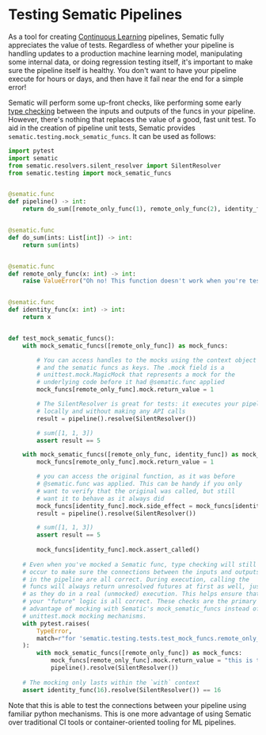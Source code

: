 # Testing Sematic Pipelines

As a tool for creating
[Continuous Learning](https://medium.com/sematic-blog/continuous-learning-for-safer-and-better-ml-models-42e51851b4bd)
pipelines, Sematic fully appreciates the value of tests. Regardless of whether
your pipeline is handling updates to a production machine learning model,
manipulating some internal data, or doing regression testing itself, it's
important to make sure the pipeline itself is healthy. You don't want to
have your pipeline execute for hours or days, and then have it fail near
the end for a simple error!

Sematic will perform some up-front checks, like performing some early
[type checking](https://docs.sematic.dev/diving-deeper/type-support)
between the inputs and outputs of the funcs in your pipeline.
However, there's nothing that replaces the value of a good, fast unit test.
To aid in the creation of pipeline unit tests, Sematic provides
`sematic.testing.mock_sematic_funcs`. It can be used as follows:

```python
import pytest
import sematic
from sematic.resolvers.silent_resolver import SilentResolver
from sematic.testing import mock_sematic_funcs


@sematic.func
def pipeline() -> int:
    return do_sum([remote_only_func(1), remote_only_func(2), identity_func(3)])


@sematic.func
def do_sum(ints: List[int]) -> int:
    return sum(ints)


@sematic.func
def remote_only_func(x: int) -> int:
    raise ValueError("Oh no! This function doesn't work when you're testing")


@sematic.func
def identity_func(x: int) -> int:
    return x


def test_mock_sematic_funcs():
    with mock_sematic_funcs([remote_only_func]) as mock_funcs:

        # You can access handles to the mocks using the context object
        # and the sematic funcs as keys. The .mock field is a
        # unittest.mock.MagicMock that represents a mock for the
        # underlying code before it had @sematic.func applied
        mock_funcs[remote_only_func].mock.return_value = 1

        # The SilentResolver is great for tests: it executes your pipeline
        # locally and without making any API calls
        result = pipeline().resolve(SilentResolver())

        # sum([1, 1, 3])
        assert result == 5

    with mock_sematic_funcs([remote_only_func, identity_func]) as mock_funcs:
        mock_funcs[remote_only_func].mock.return_value = 1

        # you can access the original function, as it was before
        # @sematic.func was applied. This can be handy if you only
        # want to verify that the original was called, but still
        # want it to behave as it always did
        mock_funcs[identity_func].mock.side_effect = mock_funcs[identity_func].original
        result = pipeline().resolve(SilentResolver())

        # sum([1, 1, 3])
        assert result == 5
        
        mock_funcs[identity_func].mock.assert_called()
    
    # Even when you've mocked a Sematic func, type checking will still
    # occur to make sure the connections between the inputs and outputs
    # in the pipeline are all correct. During execution, calling the
    # funcs will always return unresolved futures at first as well, just
    # as they do in a real (unmocked) execution. This helps ensure that
    # your "future" logic is all correct. These checks are the primary
    # advantage of mocking with Sematic's mock_sematic_funcs instead of
    # unittest.mock mocking mechanisms. 
    with pytest.raises(
        TypeError,
        match=r"for 'sematic.testing.tests.test_mock_funcs.remote_only_func'.*",
    ):
        with mock_sematic_funcs([remote_only_func]) as mock_funcs:
            mock_funcs[remote_only_func].mock.return_value = "this is the wrong type!"
            pipeline().resolve(SilentResolver())
    
    # The mocking only lasts within the `with` context
    assert identity_func(16).resolve(SilentResolver()) == 16
```

Note that this is able to test the connections between your pipeline
using familiar python mechanisms. This is one more advantage of using Sematic
over traditional CI tools or container-oriented tooling for ML pipelines.